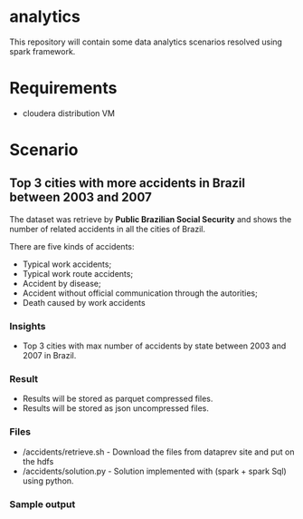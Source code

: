 # analytics

This repository will contain some data analytics scenarios resolved using spark framework.

# Requirements
- cloudera distribution VM

# Scenario

## Top 3 cities with more accidents in Brazil between 2003 and 2007

The dataset was retrieve by **Public Brazilian Social Security** and shows the number of related accidents in all the cities of Brazil.

There are five kinds of accidents:
- Typical work accidents;
- Typical work route accidents;
- Accident by disease;
- Accident without official communication through the autorities;
- Death caused by work accidents

### Insights
- Top 3 cities with max number of accidents by state between 2003 and 2007 in Brazil.

### Result
- Results will be stored as parquet compressed files.
- Results will be stored as json uncompressed files.

### Files
- /accidents/retrieve.sh - Download the files from dataprev site and put on the hdfs
- /accidents/solution.py - Solution implemented with (spark + spark Sql) using python.

### Sample output
